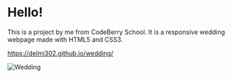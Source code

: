 # Hello!

This is a project by me from CodeBerry School. It is a responsive wedding webpage made with HTML5 and CSS3.

https://delmi302.github.io/wedding/

<img src="https://github.com/delmi302/wedding/blob/master/Assets/z2YdJWr.jpg" alt="Wedding">
